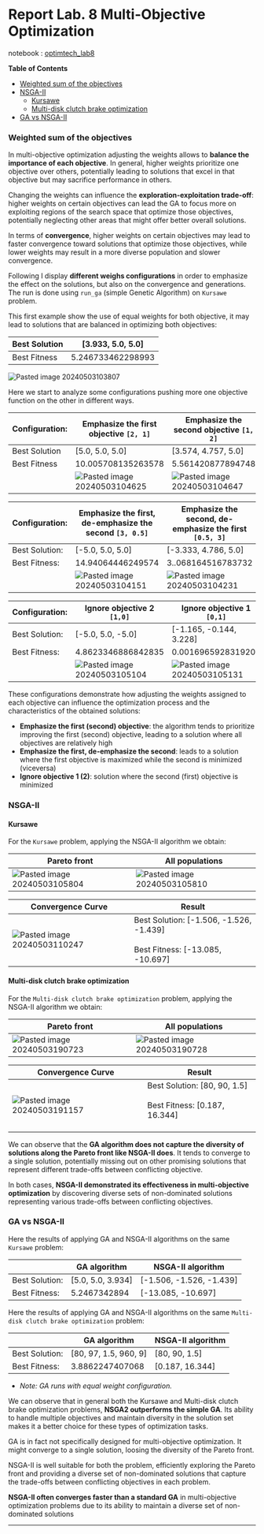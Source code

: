 # Report Lab. 8 Multi-Objective Optimization

notebook : [optimtech_lab8](optimtech_lab8.ipynb)

**Table of Contents**

- [Weighted sum of the objectives](#weighted-sum-of-the-objectives)
- [NSGA-II](#nsga-ii)
	- [Kursawe](#kursawe)
	- [Multi-disk clutch brake optimization](#multi-disk-clutch-brake-optimization)
- [GA vs NSGA-II](#ga-vs-nsga-ii)


### Weighted sum of the objectives
In multi-objective optimization adjusting the weights allows to **balance the importance of each objective**. In general, higher weights prioritize one objective over others, potentially leading to solutions that excel in that objective but may sacrifice performance in others.

Changing the weights can influence the **exploration-exploitation trade-off**: higher weights on certain objectives can lead the GA to focus more on exploiting regions of the search space that optimize those objectives, potentially neglecting other areas that might offer better overall solutions.

In terms of **convergence**, higher weights on certain objectives may lead to faster convergence toward solutions that optimize those objectives, while lower weights may result in a more diverse population and slower convergence.

Following I display **different weighs configurations** in order to emphasize the effect on the solutions, but also on the convergence and generations. The run is done using `run_ga` (simple Genetic Algorithm) on `Kursawe` problem. 

This first example show the use of equal weights for both objective, it may lead to solutions that are balanced in optimizing both objectives:

| Best Solution | [3.933, 5.0, 5.0] |
| ------------- | ----------------- |
| Best Fitness  | 5.246733462298993 |

![Pasted image 20240503103807](img/Pasted%20image%2020240503103807.png)

Here we start to analyze some configurations pushing more one objective function on the other in different ways. 

| Configuration: | Emphasize the first objective `[2, 1]`                                  | Emphasize the second objective `[1, 2]`                                 |
| -------------- | ----------------------------------------------------------------------- | ----------------------------------------------------------------------- |
| Best Solution  | [5.0, 5.0, 5.0]                                                         | [3.574, 4.757, 5.0]                                                     |
| Best Fitness   | 10.005708135263578                                                      | 5.561420877894748                                                       |
|                | ![Pasted image 20240503104625](img/Pasted%20image%2020240503104625.png) | ![Pasted image 20240503104647](img/Pasted%20image%2020240503104647.png) |


| Configuration: | Emphasize the first, de-emphasize the second `[3, 0.5]`                 | Emphasize the second, de-emphasize the first `[0.5, 3]`                 |
| -------------- | ----------------------------------------------------------------------- | ----------------------------------------------------------------------- |
| Best Solution: | [-5.0, 5.0, 5.0]                                                        | [-3.333, 4.786, 5.0]                                                    |
| Best Fitness:  | 14.94064446249574                                                       | 3..068164516783732                                                      |
|                | ![Pasted image 20240503104151](img/Pasted%20image%2020240503104151.png) | ![Pasted image 20240503104231](img/Pasted%20image%2020240503104231.png) |

| Configuration: | Ignore objective 2 `[1,0]`           | Ignore objective 1 `[0,1]`           |
| -------------- | ------------------------------------ | ------------------------------------ |
| Best Solution: | [-5.0, 5.0, -5.0]                    | [-1.165, -0.144, 3.228]              |
| Best Fitness:  | 4.8623346886842835                   | 0.0016965928319208                   |
|                | ![Pasted image 20240503105104](img/Pasted%20image%2020240503105104.png) | ![Pasted image 20240503105131](img/Pasted%20image%2020240503105131.png) |

These configurations demonstrate how adjusting the weights assigned to each objective can influence the optimization process and the characteristics of the obtained solutions:

-  **Emphasize the first (second) objective**: the algorithm tends to prioritize improving the first (second) objective, leading to a solution where all objectives are relatively high
- **Emphasize the first, de-emphasize the second**: leads to a solution where the first objective is maximized while the second is minimized (viceversa)
- **Ignore objective 1 (2)**: solution where the second (first) objective is minimized

### NSGA-II

#### Kursawe
For the `Kursawe` problem, applying the NSGA-II algorithm we obtain:

| Pareto front                                                            | All populations                                                         |
| ----------------------------------------------------------------------- | ----------------------------------------------------------------------- |
| ![Pasted image 20240503105804](img/Pasted%20image%2020240503105804.png) | ![Pasted image 20240503105810](img/Pasted%20image%2020240503105810.png) |

| Convergence Curve                                                       | Result                                                                           |
| ----------------------------------------------------------------------- | -------------------------------------------------------------------------------- |
| ![Pasted image 20240503110247](img/Pasted%20image%2020240503110247.png) | Best Solution: [-1.506, -1.526, -1.439] <br><br>Best Fitness: [-13.085, -10.697] |

#### Multi-disk clutch brake optimization
For the `Multi-disk clutch brake optimization` problem, applying the NSGA-II algorithm we obtain:

| Pareto front                                                            | All populations                                                         |
| ----------------------------------------------------------------------- | ----------------------------------------------------------------------- |
| ![Pasted image 20240503190723](img/Pasted%20image%2020240503190723.png) | ![Pasted image 20240503190728](img/Pasted%20image%2020240503190728.png) |

| Convergence Curve                    | Result                                                                     |
| ------------------------------------ | -------------------------------------------------------------------------- |
| ![Pasted image 20240503191157](img/Pasted%20image%2020240503191157.png) | Best Solution: [80, 90, 1.5] <br><br>Best Fitness: [0.187, 16.344]<br><br> |


We can observe that the **GA algorithm does not capture the diversity of solutions along the Pareto front like NSGA-II does**. It tends to converge to a single solution, potentially missing out on other promising solutions that represent different trade-offs between conflicting objective.

In both cases, **NSGA-II demonstrated its effectiveness in multi-objective optimization** by discovering diverse sets of non-dominated solutions representing various trade-offs between conflicting objectives.

### GA vs NSGA-II

Here the results of applying GA and NSGA-II algorithms on the same `Kursawe` problem:

|                | GA algorithm      | NSGA-II algorithm        |
| -------------- | ----------------- | ------------------------ |
| Best Solution: | [5.0, 5.0, 3.934] | [-1.506, -1.526, -1.439] |
| Best Fitness:  | 5.2467342894      | [-13.085, -10.697]       |

Here the results of applying GA and NSGA-II algorithms on the same `Multi-disk clutch brake optimization` problem:

|                | GA algorithm          | NSGA-II algorithm |
| -------------- | --------------------- | ----------------- |
| Best Solution: | [80, 97, 1.5, 960, 9] | [80, 90, 1.5]     |
| Best Fitness:  | 3.8862247407068       | [0.187, 16.344]   |

* *Note: GA runs with equal weight configuration.* 

We can observe that in general both the Kursawe and Multi-disk clutch brake optimization problems, **NSGA2 outperforms the simple GA**. Its ability to handle multiple objectives and maintain diversity in the solution set makes it a better choice for these types of optimization tasks.

GA is in fact not specifically designed for multi-objective optimization. It might converge to a single solution, loosing the diversity of the Pareto front.


NSGA-II is well suitable for both the problem, efficiently exploring the Pareto front and providing a diverse set of non-dominated solutions that capture the trade-offs between conflicting objectives in each problem.

**NSGA-II often converges faster than a standard GA** in multi-objective optimization problems due to its ability to maintain a diverse set of non-dominated solutions

---

